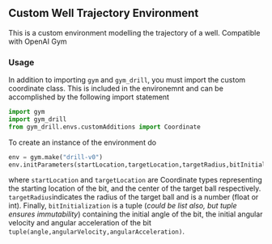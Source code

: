 ## Custom Well Trajectory Environment

This is a custom environment modelling the trajectory of a well. Compatible with OpenAI Gym

### Usage

In addition to importing `gym` and `gym_drill`, you must import the custom coordinate class. This is included in the environemnt and can be accomplished by the following import statement

```python
import gym
import gym_drill
from gym_drill.envs.customAdditions import Coordinate
```


To create an instance of the environment do

```python
env = gym.make("drill-v0")
env.initParameters(startLocation,targetLocation,targetRadius,bitInitialization[3])
```

where `startLocation` and `targetLocation` are Coordinate types representing the starting location of the bit, and the center of the target ball respectively. `targetRadius`indicates the radius of the target ball and is a number (float or int). Finally, `bitInitialization` is a tuple (*could be list also, but tuple ensures immutability*) containing the initial angle of the bit, the initial angular velocity and angular acceleration of the bit `tuple(angle,angularVelocity,angularAcceleration)`.
